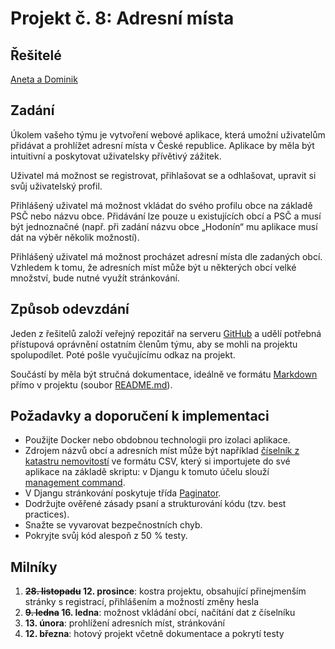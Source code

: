 # Projekt č. 8: Adresní místa

## Řešitelé
[Aneta a Dominik](https://github.com/DominikRohanek/adresnimista)

## Zadání
Úkolem vašeho týmu je vytvoření webové aplikace, která umožní uživatelům přidávat a prohlížet adresní místa v České republice. Aplikace by měla být intuitivní a poskytovat uživatelsky přívětivý zážitek.

Uživatel má možnost se registrovat, přihlašovat se a odhlašovat, upravit si svůj uživatelský profil.

Přihlášený uživatel má možnost vkládat do svého profilu obce na základě PSČ nebo názvu obce. Přidávání lze pouze u existujících obcí a PSČ a musí být jednoznačné (např. při zadání názvu obce „Hodonín“ mu aplikace musí dát na výběr několik možností).

Přihlášený uživatel má možnost procházet adresní místa dle zadaných obcí. Vzhledem k tomu, že adresních míst může být u některých obcí velké množství, bude nutné využít stránkování.

## Způsob odevzdání
Jeden z řešitelů založí veřejný repozitář na serveru [GitHub](https://github.com/) a udělí potřebná přístupová oprávnění ostatním členům týmu, aby se mohli na projektu spolupodílet. Poté pošle vyučujícímu odkaz na projekt.

Součástí by měla být stručná dokumentace, ideálně ve formátu [Markdown](https://www.markdownguide.org/) přímo v projektu (soubor [README.md](https://docs.github.com/en/repositories/managing-your-repositorys-settings-and-features/customizing-your-repository/about-readmes)).

## Požadavky a doporučení k implementaci
 * Použijte Docker nebo obdobnou technologii pro izolaci aplikace.
 * Zdrojem názvů obcí a adresních míst může být například [číselník z katastru nemovitostí](https://nahlizenidokn.cuzk.cz/stahniadresnimistaruian.aspx) ve formátu CSV, který si importujete do své aplikace na základě skriptu: v Djangu k tomuto účelu slouží [management command](https://docs.djangoproject.com/en/stable/howto/custom-management-commands/).
 * V Djangu stránkování poskytuje třída [Paginator](https://docs.djangoproject.com/en/stable/topics/pagination/).
 * Dodržujte ověřené zásady psaní a strukturování kódu (tzv. best practices).
 * Snažte se vyvarovat bezpečnostních chyb.
 * Pokryjte svůj kód alespoň z 50 % testy.

## Milníky
 1. **~~28. listopadu~~ 12. prosince**: kostra projektu, obsahující přinejmenším stránky s registrací, přihlášením a možností změny hesla
 2. **~~9. ledna~~ 16. ledna**: možnost vkládání obcí, načítání dat z číselníku
 3. **13. února**: prohlížení adresních míst, stránkování
 4. **12. března**: hotový projekt včetně dokumentace a pokrytí testy
